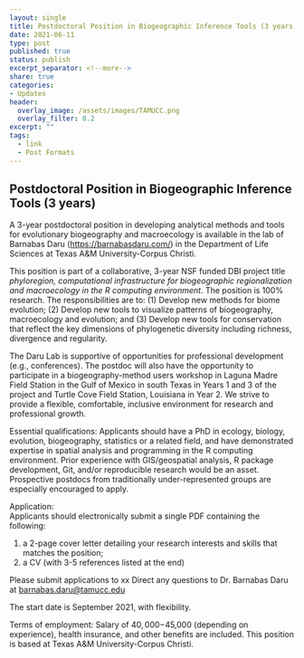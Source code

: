 ```yaml
---
layout: single
title: Postdoctoral Position in Biogeographic Inference Tools (3 years)
date: 2021-06-11
type: post
published: true
status: publish
excerpt_separator: <!--more-->
share: true
categories:
- Updates
header:
  overlay_image: /assets/images/TAMUCC.png
  overlay_filter: 0.2
excerpt: ""
tags:
  - link
  - Post Formats
---
```


## Postdoctoral Position in Biogeographic Inference Tools (3 years)

A 3-year postdoctoral position in developing analytical methods and tools for evolutionary biogeography and macroecology is available in the lab of Barnabas Daru (https://barnabasdaru.com/) in the Department of Life Sciences at Texas A&M University-Corpus Christi.

<!--more-->

This position is part of a collaborative, 3-year NSF funded DBI project title *phyloregion, computational infrastructure for biogeographic regionalization and macroecology in the R computing environment*. The position is 100% research. The responsibilities are to: (1) Develop new methods for biome evolution; (2) Develop new tools to visualize patterns of biogeography, macroecology and evolution; and (3) Develop new tools for conservation that reflect the key dimensions of phylogenetic diversity including richness, divergence and regularity. 

The Daru Lab is supportive of opportunities for professional development (e.g., conferences).
The postdoc will also have the opportunity to participate in a biogeography-method users workshop in Laguna Madre Field Station in the Gulf of Mexico in south Texas in Years 1 and 3 of the project and Turtle Cove Field Station, Louisiana in Year 2. We strive to provide a flexible, comfortable, inclusive environment for research and professional growth.

Essential qualifications: 
Applicants should have a PhD in ecology, biology, evolution, biogeography, statistics or a related field, and have demonstrated expertise in spatial analysis and programming in the R computing environment. Prior experience with GIS/geospatial analysis, R package development, Git, and/or reproducible research would be an asset. Prospective postdocs from traditionally under-represented groups are especially encouraged to apply. 

Application:  
Applicants should electronically submit a single PDF containing the following:
1) a 2-page cover letter detailing your research interests and skills that matches the position;
2) a CV (with 3-5 references listed at the end)

Please submit applications to xx 
Direct any questions to Dr. Barnabas Daru at barnabas.daru@tamucc.edu 

The start date is September 2021, with flexibility.

Terms of employment: 
Salary of $40,000-$45,000 (depending on experience), health insurance, and other benefits are included.  This position is based at Texas A&M University-Corpus Christi. 


